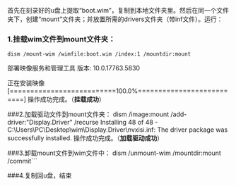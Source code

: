 首先在刻录好的u盘上提取“boot.wim”，复制到本地文件夹里。然后在同一个文件夹下，创建“mount”文件夹；并放置所需的drivers文件夹（带inf文件）。运行：
### 1\.挂载wim文件到mount文件夹：
    dism /mount-wim /wimfile:boot.wim /index:1 /mountdir:mount
部署映像服务和管理工具
版本: 10.0.17763.5830

正在安装映像
[==========================100.0%==========================]
操作成功完成。（**挂载成功**）

###2\.加载驱动文件到mount文件夹：
    dism /image:mount /add-driver:"Display.Driver" /recurse
Installing 48 of 48 - C:\Users\PC\Desktop\wim\Display.Driver\nvxisi.inf: The driver package was successfully installed.
操作成功完成。（**加载驱动成功**）

###3\.卸载mount文件到wim文件中：
    dism /unmount-wim /mountdir:mount /commit```

###4\.复制回u盘，结束


